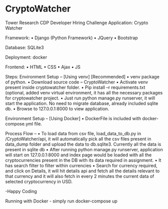 # CryptoWatcher

Tower Research CDP Developer Hiring Challenge
Application: Crypto Watcher

Framework:
•	Django (Python Framework)
•	JQuery
•	Bootstrap

Database: SQLite3

Deployment: docker

Frontend: 
•	HTML
•	CSS
•	Ajax
•	JS

Steps:
Environment Setup –  [Using venv] [Recommended]
•	venv package of python.
•	Download source code – CryptoWatcher
•	Activate venv present inside cryptowatcher folder.
•	Pip install –r requirements.txt (optional, added venv virtual environment, it has all the necessary packages for cryptowatcher project.
•	Just run python manage.py runserver, it will start the application. No need to migrate database, already included sqlite db.
•	Browse to 127.0.0.1:8000 to view application.

Environment Setup – [Using Docker]
•	DockerFile is included with docker-compose.yml file.


Process Flow – 
•	To load data from csv file, load_data_to_db.py in /CryptoWatcher/api, it will automatically pick all the csv files present in data_dump folder and upload the data to db.sqlite3. Currently all the data is present in sqlite db
•	After running python manage.py runserver, application will start on 127.0.0.1:8000 and index page would be loaded with all the cryptocurrencies present in the DB with its data required in assignment.
•	It has search filter to filter within currencies
•	Search for currency required, and click on Details, it will hit details api and fetch all the details relevant to that currency and it will also fetch in every 2 minutes the current data of selected cryptocurrency in USD.


-Happy Coding

Running with Docker - simply run docker-compose up